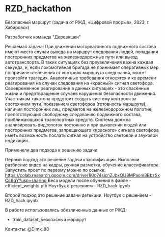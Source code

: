 # RZD_hackathon
Безопасный маршрут (задача от РЖД, «Цифровой прорыв», 2023, г. Хабаровск)

Разработчик команда "Деревяшки"

Решаемая задача: При движении моторвагонного подвижного состава имеют место случаи выхода на маршрут следования людей, попадания посторонних предметов на железнодорожные пути или выезд автотранспорта. В таких ситуациях без преувеличения важна каждая секунда, и, если локомотивная бригада не принимает оперативных мер по причине отвлечения от контроля маршрута следования, может произойти трагедия. Аналогичные требования относятся и ко времени реагирования на случаи следования на «красный» сигнал светофора. Своевременное реагирование в данных ситуациях - это спасённые жизни и предотвращение случаев нарушения безопасности движения. 
Участникам хакатона предстоит создать систему контроля за состоянием пути, показанием светофоров (готовность маршрута), наличия посторонних лиц, предметов на железнодорожном полотне, препятствующих свободному следованию подвижного состава, приближающихся транспортных средств. Система должна анализировать видеопоток постоянно и при выявлении людей или посторонних предметов, запрещающего «красного» сигнала светофора иметь возможность послать сигнал на устройство световой и звуковой индикации..

Применели два подхода к решению задачи:

Первый подход это решение задачи классификации.
Выполнии разбиение видео на кадры, ручная разметка, обучение классификатора.
Запустить проет по первому можно по ссылке: [https://colab.research.google.com/drive/1i0o74sicnZJbxQU8MPaom3BbzSxCc6qY?usp=sharing
](https://colab.research.google.com/drive/11ooC0uXf1_rgXTmYHThdsqpOs1uUFwu7?usp=sharing)
Веса модели после обучения в файле - efficient_weights.pth
Ноутбук с решением - RZD_hack.ipynb

Второй подход это решение задачи детекции.
Ноутбук с решением - RZD_hack.ipynb


В работе использовались обезличенные данные от РЖД:
- train_dataset_Безопасный маршрут



Контакты: @Dimk_88
